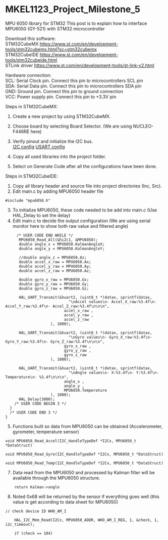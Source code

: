 # MKEL1123_Project_Milestone_5
MPU 6050 library for STM32
This post is to explain how to interface MPU6050 (GY-521) with STM32 microcontroller

Download this software:  
STM32CubeMX https://www.st.com/en/development-tools/stm32cubemx.html?sc=stm32cubemx  
STM32CubeIDE https://www.st.com/en/development-tools/stm32cubeide.html   
STLink driver https://www.st.com/en/development-tools/st-link-v2.html  

Hardware connection:  
SCL: Serial Clock pin. Connect this pin to microcontrollers SCL pin  
SDA: Serial Data pin. Connect this pin to microcontrollers SDA pin  
GND: Ground pin. Connect this pin to ground connection  
VCC: Power supply pin. Connect this pin to +3.3V pin  

Steps in STM32CubeMX:  
1. Create a new project by using STM32CubeMX.  
2. Choose board by selecting Board Selector. (We are using NUCLEO-F446RE here)  
3. Verify pinout and initialize the I2C bus.  
[I2C config](https://github.com/waikin-ng/MKEL1123_Project_Milestone_5/blob/main/i2c.PNG?raw=true)
[USART config](https://github.com/waikin-ng/MKEL1123_Project_Milestone_5/blob/main/usart.PNG?raw=true)

4. Copy all used libraries into the project folder.  
5. Select on Generate Code after all the configurations have been done.  

Steps in STM32CubeIDE:  
1. Copy all library header and source file into project directories (Inc, Src).  
2. Edit main.c by adding MPU6050 header file  
```
#include "mpu6050.h"
```
3. To initialize MPU6050, these code needed to be add into main.c (Use HAL_Delay to set the delay)  
4. Edit main.c to decide the output configuration (We are using serial monitor here to show both raw value and filtered angle)
```
     /* USER CODE END WHILE */
	  MPU6050_Read_All(&hi2c1, &MPU6050);
	  double angle_x = MPU6050.KalmanAngleX;
	  double angle_y = MPU6050.KalmanAngleY;

	  //double angle_z = MPU6050.Az;
	  double accel_x_raw = MPU6050.Ax;
	  double accel_y_raw = MPU6050.Ay;
	  double accel_z_raw = MPU6050.Az;

	  double gyro_x_raw = MPU6050.Gx;
	  double gyro_y_raw = MPU6050.Gy;
	  double gyro_z_raw = MPU6050.Gz;

	  HAL_UART_Transmit(&huart2, (uint8_t *)datax, sprintf(datax,
	  		                "\nAccel values\n- Accel_X_raw:%3.4f\n- Accel_Y_raw:%3.4f\n- Accel_Z_raw:%3.4f\n\n\n",
						  accel_x_raw ,
	                      accel_y_raw ,
	                      accel_z_raw
	                ), 1000);

	  HAL_UART_Transmit(&huart2, (uint8_t *)datax, sprintf(datax,
	  		                "\nGyro values\n- Gyro_X_raw:%3.4f\n- Gyro_Y_raw:%3.4f\n- Gyro_Z_raw:%3.4f\n\n\n",
						  gyro_x_raw ,
	                      gyro_y_raw ,
	                      gyro_z_raw
	                ), 1000);

	  HAL_UART_Transmit(&huart2, (uint8_t *)datax, sprintf(datax,
	  		                "\nAngle values\n- X:%3.4f\n- Y:%3.4f\n- Temperature\n- %3.4f\n\n\n",
						  angle_x ,
	                      angle_y ,
	                      MPU6050.Temperature
	                ), 1000);
	  HAL_Delay(3000);
    /* USER CODE BEGIN 3 */
  }
  /* USER CODE END 3 */
}
```
5. Functions built so data from MPU6050 can be obtained (Accelerometer, gyrometer, temperature sensor)
 ```
 void MPU6050_Read_Accel(I2C_HandleTypeDef *I2Cx, MPU6050_t *DataStruct) 
```
```
void MPU6050_Read_Gyro(I2C_HandleTypeDef *I2Cx, MPU6050_t *DataStruct) 
```
```
void MPU6050_Read_Temp(I2C_HandleTypeDef *I2Cx, MPU6050_t *DataStruct)
```
7. Data read from the MPU6050 and processed by Kalman filter will be available through the MPU6050 structure.
```
    return Kalman->angle
```
8. Noted 0x68 will be returned by the sensor if everything goes well (this value is get according to data sheet for MPU6050)
```
// check device ID WHO_AM_I

    HAL_I2C_Mem_Read(I2Cx, MPU6050_ADDR, WHO_AM_I_REG, 1, &check, 1, i2c_timeout);

    if (check == 104)  
```




